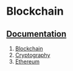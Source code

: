 # Blockchain

## [Documentation](/doc)

1. [Blockchain](/doc/Blockchain.ipynb)
2. [Cryptography](/doc/Cryptography.ipynb)
3. [Ethereum](/doc/Ethereum.ipynb)
